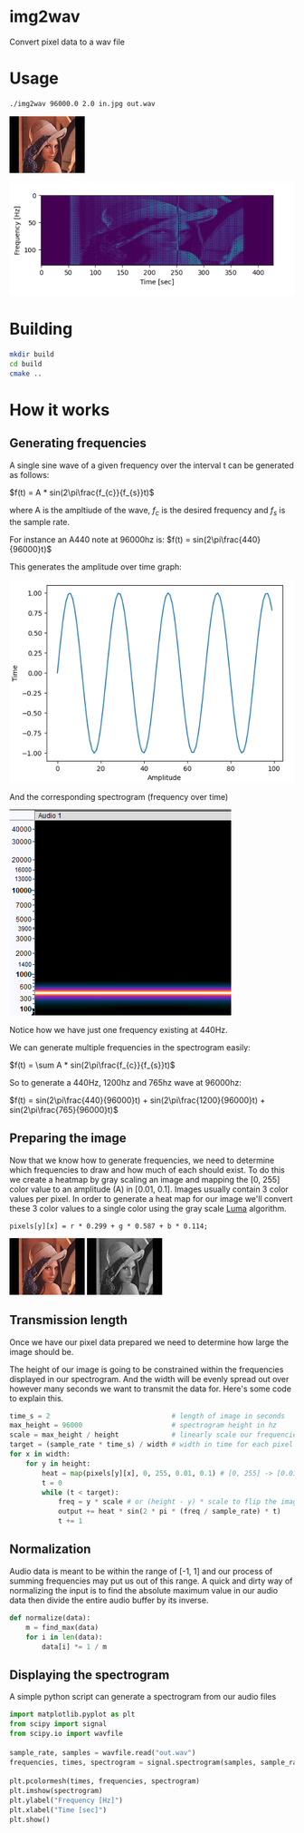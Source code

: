 # img2wav
Convert pixel data to a wav file

# Usage
```sh
./img2wav 96000.0 2.0 in.jpg out.wav
```
![lena](/images/lena.jpg "lena.jpg normal") 

![lena_fft](/images/example.png "lena.jpg in a spectrogram")

# Building
```sh
mkdir build
cd build
cmake ..
```

# How it works
## Generating frequencies
A single sine wave of a given frequency over the interval t can be generated as follows:

$f(t) = A * sin(2\pi\frac{f_{c}}{f_{s}}t)$

where A is the ampltiude of the wave, $f_{c}$ is the desired frequency and $f_{s}$ is the sample rate.

For instance an A440 note at 96000hz is:
$f(t) = sin(2\pi\frac{440}{96000}t)$

This generates the amplitude over time graph:

![time_amp_graph](images/amp_time_graph.png)

And the corresponding spectrogram (frequency over time)

![time_freq_graph](images/freq_time_graph.png)

Notice how we have just one frequency existing at 440Hz.

We can generate multiple frequencies in the spectrogram easily:

$f(t) = \sum A * sin(2\pi\frac{f_{c}}{f_{s}}t)$

So to generate a 440Hz, 1200hz and 765hz wave at 96000hz:

$f(t) = sin(2\pi\frac{440}{96000}t) + sin(2\pi\frac{1200}{96000}t) + sin(2\pi\frac{765}{96000}t)$

## Preparing the image
Now that we know how to generate frequencies, we need to determine which frequencies to draw and how much of each should exist. To do this we create a heatmap by gray scaling an image and mapping the [0, 255] color value to an amplitude (A) in [0.01, 0.1].
Images usually contain 3 color values per pixel. In order to generate a heat map for our image we'll convert these 3 color values to a single color using the gray scale  [Luma](https://en.wikipedia.org/wiki/Luma_%28video%29#Rec._601_luma_versus_Rec._709_luma_coefficients) algorithm.
```
pixels[y][x] = r * 0.299 + g * 0.587 + b * 0.114;
```
![lena](images/lena.jpg) ![lena_gray](images/lena_gray.jpg)

## Transmission length
Once we have our pixel data prepared we need to determine how large the image should be.

The height of our image is going to be constrained within the frequencies displayed in our spectrogram. And the width will be evenly spread out over however many seconds we want to transmit the data for. Here's some code to explain this.

```py
time_s = 2                              # length of image in seconds
max_height = 96000                      # spectrogram height in hz
scale = max_height / height             # linearly scale our frequencies
target = (sample_rate * time_s) / width # width in time for each pixel
for x in width:
    for y in height:
        heat = map(pixels[y][x], 0, 255, 0.01, 0.1) # [0, 255] -> [0.01, 0.1]
        t = 0
        while (t < target):
            freq = y * scale # or (height - y) * scale to flip the image upside down
            output += heat * sin(2 * pi * (freq / sample_rate) * t)
            t += 1
```

## Normalization
Audio data is meant to be within the range of [-1, 1] and our process of summing frequencies may put us out of this range. A quick and dirty way of normalizing the input is to find the absolute maximum value in our audio data then divide the entire audio buffer by its inverse.
```py
def normalize(data):
    m = find_max(data)
    for i in len(data):
        data[i] *= 1 / m
```

## Displaying the spectrogram
A simple python script can generate a spectrogram from our audio files
```py
import matplotlib.pyplot as plt
from scipy import signal
from scipy.io import wavfile

sample_rate, samples = wavfile.read("out.wav")
frequencies, times, spectrogram = signal.spectrogram(samples, sample_rate)

plt.pcolormesh(times, frequencies, spectrogram)
plt.imshow(spectrogram)
plt.ylabel("Frequency [Hz]")
plt.xlabel("Time [sec]")
plt.show()
```
